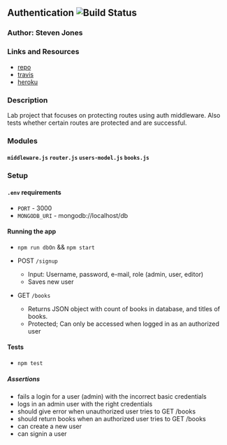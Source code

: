 ## Authentication ![Build Status](https://travis-ci.org/colosrjones-401d4/lab-11/builds/591789381)

### Author: Steven Jones

### Links and Resources
* [repo](https://github.com/colosrjones-401d4/lab-11/pull/1)
* [travis](https://travis-ci.org/colosrjones-401d4/lab-11/builds/591789381)
* [heroku](http://heroku.com)

### Description
Lab project that focuses on protecting routes using auth middleware. Also tests whether certain routes are protected and are successful.

### Modules
#### `middleware.js` `router.js` `users-model.js` `books.js`

### Setup
#### `.env` requirements
* `PORT` - 3000
* `MONGODB_URI` - mongodb://localhost/db

#### Running the app
* `npm run dbOn` && `npm start`

* POST `/signup`
  * Input: Username, password, e-mail, role (admin, user, editor)
  * Saves new user
* GET `/books`
  * Returns JSON object with count of books in database, and titles of books.
  * Protected; Can only be accessed when logged in as an authorized user
  
#### Tests
* `npm test`

##### Assertions
* fails a login for a user (admin) with the incorrect basic credentials
* logs in an admin user with the right credentials
* should give error when unauthorized user tries to GET /books
* should return books when an authorized user tries to GET /books
* can create a new user
* can signin a user
